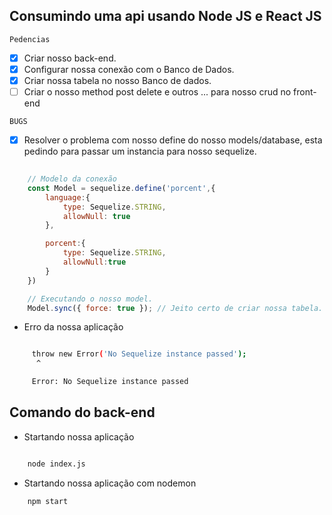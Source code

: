 ## Consumindo uma api usando Node JS e React JS

` Pedencias `

- [x] Criar nosso back-end.
- [x] Configurar nossa conexão com o Banco de Dados.
- [x] Criar nossa tabela no nosso Banco de dados.
- [ ] Criar o nosso method post delete e outros ... para nosso crud no front-end

` BUGS `

- [x] Resolver o problema com nosso define do nosso models/database, esta pedindo para passar um instancia para nosso sequelize.

``` javascript
	
	// Modelo da conexão
	const Model = sequelize.define('porcent',{
		language:{
			type: Sequelize.STRING,
			allowNull: true
		},

		porcent:{
			type: Sequelize.STRING,
			allowNull:true
		}
	})

	// Executando o nosso model.
	Model.sync({ force: true }); // Jeito certo de criar nossa tabela.

```

* Erro da nossa aplicação

``` bash

	 throw new Error('No Sequelize instance passed');
      ^

     Error: No Sequelize instance passed
```

## Comando do back-end

* Startando nossa aplicação

``` bash

	node index.js
```


* Startando nossa aplicação com nodemon

``` bash
	npm start 

```
